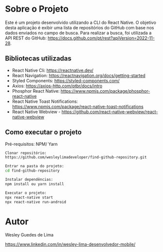 # Sobre o Projeto

Este é um projeto desenvolvido utilizando a CLI do React Native. O objetivo desta aplicação é exibir uma lista de repositórios do GitHub com base nos dados enviados no campo de busca. Para realizar a busca, foi utilizada a API REST do GitHub: https://docs.github.com/pt/rest?apiVersion=2022-11-28.

## Bibliotecas utilizadas

- React Native Cli: https://reactnative.dev/
- React Navigation: https://reactnavigation.org/docs/getting-started
- Styled Components: https://styled-components.com/
- Axios: https://axios-http.com/ptbr/docs/intro
- Phosphor React Native: https://www.npmjs.com/package/phosphor-react-native
- React Native Toast Notifications: https://www.npmjs.com/package/react-native-toast-notifications
- React Native Webview - https://github.com/react-native-webview/react-native-webview

## Como executar o projeto

Pré-requisitos: NPM/ Yarn

```Bash
Clonar repositório:
https://github.com/wesleylimadeveloper/find-github-repository.git

Entrar na pasta do projeto:
cd find-github-repository

Instalar dependências:
npm install ou yarn install

Executar o projeto:
npx react-native start
npx react-native run-android
```

# Autor

Wesley Guedes de Lima

https://www.linkedin.com/in/wesley-lima-desenvolvedor-mobile/
